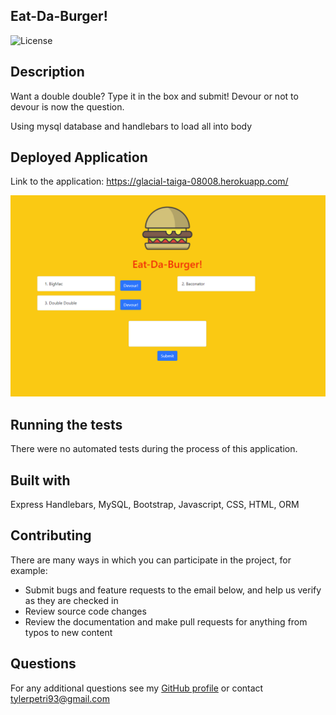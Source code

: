 ## Eat-Da-Burger!

![License](https://img.shields.io/badge/License-MIT-green.svg)

## Description

Want a double double? Type it in the box and submit! Devour or not to devour is now the question.

Using mysql database and handlebars to load all into body


## Deployed Application

Link to the application: https://glacial-taiga-08008.herokuapp.com/



![main](public/assets/img/screenshot.PNG)

## Running the tests

There were no automated tests during the process of this application.

## Built with

Express Handlebars, MySQL, Bootstrap, Javascript, CSS, HTML, ORM

## Contributing

There are many ways in which you can participate in the project, for example: 
* Submit bugs and feature requests to the email below, and help us verify as they are checked in 
* Review source code changes
* Review the documentation and make pull requests for anything from typos to new content

## Questions

For any additional questions see my [GitHub profile](http://github.com/tylerpetri) or contact tylerpetri93@gmail.com